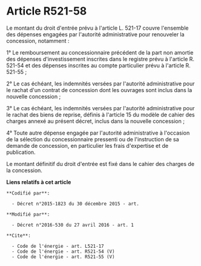 # Article R521-58

Le montant du droit d'entrée prévu à l'article L. 521-17 couvre l'ensemble des dépenses engagées par l'autorité
administrative pour renouveler la concession, notamment : 

1° Le remboursement au concessionnaire précédent de la part non amortie des dépenses d'investissement inscrites dans le
registre prévu à l'article R. 521-54 et des dépenses inscrites au compte particulier prévu à l'article R. 521-55 ; 

2° Le cas échéant, les indemnités versées par l'autorité administrative pour le rachat d'un contrat de concession dont les
ouvrages sont inclus dans la nouvelle concession ; 

3° Le cas échéant, les indemnités versées par l'autorité administrative pour le rachat des biens de reprise, définis à
l'article 15 du modèle de cahier des charges annexé au présent décret, inclus dans la nouvelle concession ; 

4° Toute autre dépense engagée par l'autorité administrative à l'occasion de la sélection du concessionnaire pressenti ou de
l'instruction de sa demande de concession, en particulier les frais d'expertise et de publication. 

Le montant définitif du droit d'entrée est fixé dans le cahier des charges de la concession.

**Liens relatifs à cet article**

	**Codifié par**:

	  - Décret n°2015-1823 du 30 décembre 2015 - art.

	**Modifié par**:

	  - Décret n°2016-530 du 27 avril 2016 - art. 1

	**Cite**:

	  - Code de l'énergie - art. L521-17
	  - Code de l'énergie - art. R521-54 (V)
	  - Code de l'énergie - art. R521-55 (V)
